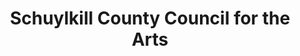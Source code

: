 ---
layout: repo
title: "Schuylkill County Council for the Arts"
id: 15073
permalink: repos/15073/
---